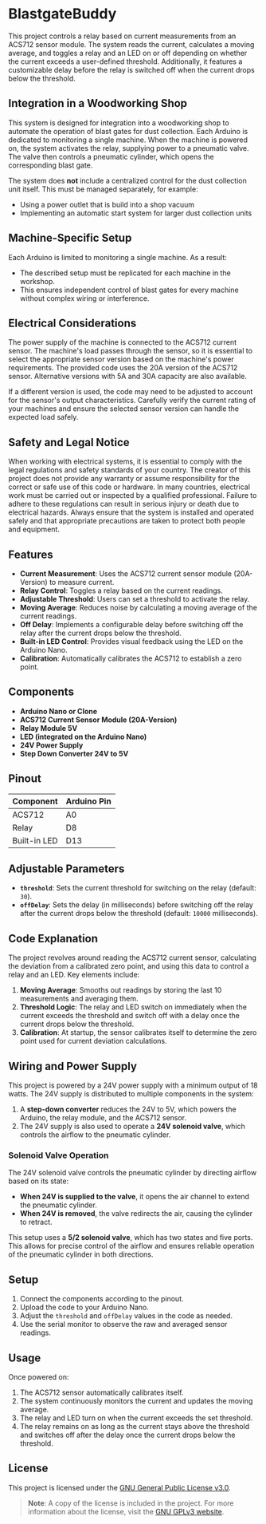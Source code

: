 # BlastgateBuddy

This project controls a relay based on current measurements from an ACS712 sensor module. The system reads the current, calculates a moving average, and toggles a relay and an LED on or off depending on whether the current exceeds a user-defined threshold. Additionally, it features a customizable delay before the relay is switched off when the current drops below the threshold.

## Integration in a Woodworking Shop

This system is designed for integration into a woodworking shop to automate the operation of blast gates for dust collection. Each Arduino is dedicated to monitoring a single machine. When the machine is powered on, the system activates the relay, supplying power to a pneumatic valve. The valve then controls a pneumatic cylinder, which opens the corresponding blast gate.

The system does **not** include a centralized control for the dust collection unit itself. This must be managed separately, for example:
- Using a power outlet that is build into a shop vacuum
- Implementing an automatic start system for larger dust collection units

## Machine-Specific Setup

Each Arduino is limited to monitoring a single machine. As a result:
- The described setup must be replicated for each machine in the workshop.
- This ensures independent control of blast gates for every machine without complex wiring or interference.

## Electrical Considerations

The power supply of the machine is connected to the ACS712 current sensor. The machine's load passes through the sensor, so it is essential to select the appropriate sensor version based on the machine's power requirements. The provided code uses the 20A version of the ACS712 sensor. Alternative versions with 5A and 30A capacity are also available. 

If a different version is used, the code may need to be adjusted to account for the sensor's output characteristics. Carefully verify the current rating of your machines and ensure the selected sensor version can handle the expected load safely.

## Safety and Legal Notice

When working with electrical systems, it is essential to comply with the legal regulations and safety standards of your country. The creator of this project does not provide any warranty or assume responsibility for the correct or safe use of this code or hardware. In many countries, electrical work must be carried out or inspected by a qualified professional. Failure to adhere to these regulations can result in serious injury or death due to electrical hazards. Always ensure that the system is installed and operated safely and that appropriate precautions are taken to protect both people and equipment.

## Features

- **Current Measurement**: Uses the ACS712 current sensor module (20A-Version) to measure current.
- **Relay Control**: Toggles a relay based on the current readings.
- **Adjustable Threshold**: Users can set a threshold to activate the relay.
- **Moving Average**: Reduces noise by calculating a moving average of the current readings.
- **Off Delay**: Implements a configurable delay before switching off the relay after the current drops below the threshold.
- **Built-in LED Control**: Provides visual feedback using the LED on the Arduino Nano.
- **Calibration**: Automatically calibrates the ACS712 to establish a zero point.

## Components

- **Arduino Nano or Clone**
- **ACS712 Current Sensor Module (20A-Version)**
- **Relay Module 5V**
- **LED (integrated on the Arduino Nano)**
- **24V Power Supply**
- **Step Down Converter 24V to 5V**

## Pinout

| Component      | Arduino Pin |
|----------------|-------------|
| ACS712         | A0          |
| Relay          | D8          |
| Built-in LED   | D13         |

## Adjustable Parameters

- **`threshold`**: Sets the current threshold for switching on the relay (default: `30`).
- **`offDelay`**: Sets the delay (in milliseconds) before switching off the relay after the current drops below the threshold (default: `10000` milliseconds).

## Code Explanation

The project revolves around reading the ACS712 current sensor, calculating the deviation from a calibrated zero point, and using this data to control a relay and an LED. Key elements include:

1. **Moving Average**: Smooths out readings by storing the last 10 measurements and averaging them.
2. **Threshold Logic**: The relay and LED switch on immediately when the current exceeds the threshold and switch off with a delay once the current drops below the threshold.
3. **Calibration**: At startup, the sensor calibrates itself to determine the zero point used for current deviation calculations.

## Wiring and Power Supply

This project is powered by a 24V power supply with a minimum output of 18 watts. The 24V supply is distributed to multiple components in the system:

1. A **step-down converter** reduces the 24V to 5V, which powers the Arduino, the relay module, and the ACS712 sensor.
2. The 24V supply is also used to operate a **24V solenoid valve**, which controls the airflow to the pneumatic cylinder.

### Solenoid Valve Operation

The 24V solenoid valve controls the pneumatic cylinder by directing airflow based on its state:
- **When 24V is supplied to the valve**, it opens the air channel to extend the pneumatic cylinder.
- **When 24V is removed**, the valve redirects the air, causing the cylinder to retract.

This setup uses a **5/2 solenoid valve**, which has two states and five ports. This allows for precise control of the airflow and ensures reliable operation of the pneumatic cylinder in both directions.

## Setup

1. Connect the components according to the pinout.
2. Upload the code to your Arduino Nano.
3. Adjust the `threshold` and `offDelay` values in the code as needed.
4. Use the serial monitor to observe the raw and averaged sensor readings.

## Usage

Once powered on:

1. The ACS712 sensor automatically calibrates itself.
2. The system continuously monitors the current and updates the moving average.
3. The relay and LED turn on when the current exceeds the set threshold.
4. The relay remains on as long as the current stays above the threshold and switches off after the delay once the current drops below the threshold.

## License

This project is licensed under the [GNU General Public License v3.0](LICENSE).

> **Note**: A copy of the license is included in the project. For more information about the license, visit the [GNU GPLv3 website](https://www.gnu.org/licenses/gpl-3.0.html).
